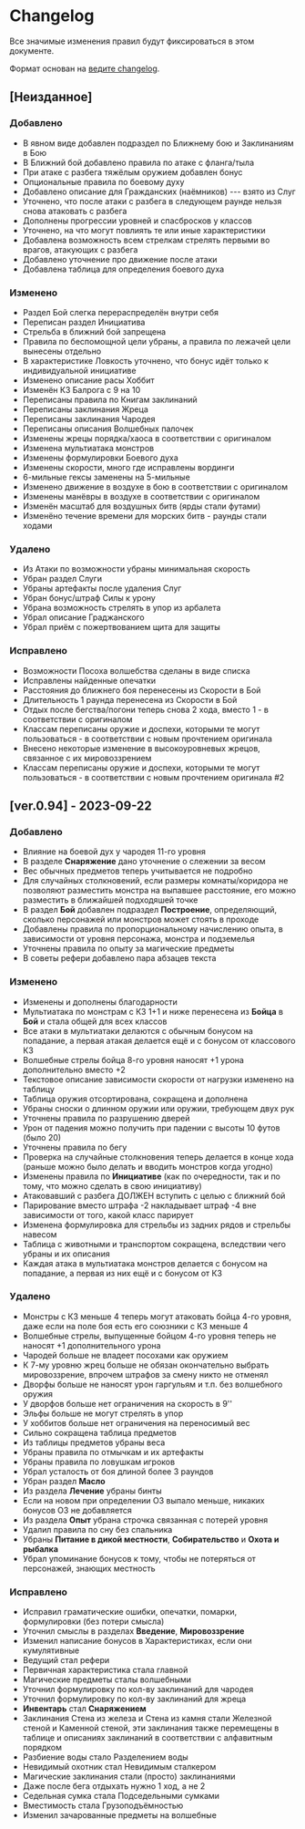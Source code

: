 # Changelog

Все значимые изменения правил будут фиксироваться в этом документе.

Формат основан на [ведите changelog](https://keepachangelog.com/ru/1.1.0/).

## [Неизданное]

### Добавлено

- В явном виде добавлен подраздел по Ближнему бою и Заклинаниям в Бою
- В Ближний бой добавлено правила по атаке с фланга/тыла
- При атаке с разбега тяжёлым оружием добавлен бонус
- Опциональные правила по боевому духу
- Добавлено описание для Гражданских (наёмников) --- взято из Слуг
- Уточнено, что после атаки с разбега в следующем раунде нельзя снова атаковать с разбега
- Дополнены прогрессии уровней и спасбросков у классов
- Уточнено, на что могут повлиять те или иные характеристики
- Добавлена возможность всем стрелкам стрелять первыми во врагов, атакующих с разбега
- Добавлено уточнение про движение после атаки
- Добавлена таблица для определения боевого духа

### Изменено

- Раздел Бой слегка перераспределён внутри себя
- Переписан раздел Инициатива
- Стрельба в ближний бой запрещена
- Правила по беспомощной цели убраны, а правила по лежачей цели вынесены отдельно
- В характеристике Ловкость уточнено, что бонус идёт только к индивидуальной инициативе
- Изменено описание расы Хоббит
- Изменён КЗ Балрога с 9 на 10
- Переписаны правила по Книгам заклинаний
- Переписаны заклинания Жреца
- Переписаны заклинания Чародея
- Переписаны описания Волшебных палочек
- Изменены жрецы порядка/хаоса в соответствии с оригиналом
- Изменена мультиатака монстров
- Изменены формулировки Боевого духа
- Изменены скорости, много где исправлены вординги
- 6-мильные гексы заменены на 5-мильные
- Изменено движение в воздухе в бою в соответствии с оригиналом
- Изменены манёвры в воздухе в соответствии с оригиналом
- Изменён масштаб для воздушных битв (ярды стали футами)
- Изменёно течение времени для морских битв - раунды стали ходами

### Удалено

- Из Атаки по возможности убраны минимальная скорость
- Убран раздел Слуги
- Убраны артефакты после удаления Слуг
- Убран бонус/штраф Силы к урону
- Убрана возможность стрелять в упор из арбалета
- Убрал описание Граджанского
- Убрал приём с пожертвованием щита для защиты

### Исправлено

- Возможности Посоха волшебства сделаны в виде списка
- Исправлены найденные опечатки
- Расстояния до ближнего боя перенесены из Скорости в Бой
- Длительность 1 раунда перенесена из Скорости в Бой
- Отдых после бегства/погони теперь снова 2 хода, вместо 1 - в соответствии с оригиналом
- Классам переписаны оружие и доспехи, которыми те могут пользоваться - в соответствии с новым прочтением оригинала
- Внесено некоторые изменение в высокоуровневых жрецов, связанное с их мировоззрением
- Классам переписаны оружие и доспехи, которыми те могут пользоваться - в соответствии с новым прочтением оригинала #2

## [ver.0.94] - 2023-09-22

### Добавлено

- Влияние на боевой дух у чародея 11-го уровня
- В разделе **Снаряжение** дано уточнение о слежении за весом
- Вес обычных предметов теперь учитывается не подробно
- Для случайных столкновений, если размеры комнаты/коридора не позволяют разместить монстра на выпавшее расстояние, его можно разместить в ближайшей подходяшей точке
- В раздел **Бой** добавлен подраздел **Построение**, определяющий, сколько персонажей или монстров может стоять в проходе
- Добавлены правила по пропорциональному начислению опыта, в зависимости от уровня персонажа, монстра и подземелья
- Уточнены правила по опыту за магические предметы
- В советы рефери добавлено пара абзацев текста

### Изменено

- Изменены и дополнены благодарности
- Мультиатака по монстрам с КЗ 1+1 и ниже перенесена из **Бойца** в **Бой** и стала общей для всех классов
- Все атаки в мультиатаки делаются с обычным бонусом на попадание, а первая атакая делается ещё и с бонусом от классового КЗ
- Волшебные стрелы бойца 8-го уровня наносят +1 урона дополнительно вместо +2
- Текстовое описание зависимости скорости от нагрузки изменено на таблицу
- Таблица оружия отсортирована, сокращена и дополнена
- Убраны сноски о длинном оружии или оружии, требующем двух рук
- Уточнены правила по разрушению дверей
- Урон от падения можно получить при падении с высоты 10 футов (было 20)
- Уточнены правила по бегу
- Проверка на случайные столкновения теперь делается в конце хода (раньше можно было делать и вводить монстров когда угодно)
- Изменены правила по **Инициативе** (как по очередности, так и по тому, что можно сделать в свою инициативу)
- Атаковавший с разбега ДОЛЖЕН вступить с целью с ближний бой
- Парирование вместо штрафа -2 накладывает штраф -4 вне зависимости от того, какой класс парирует
- Изменена формулировка для стрельбы из задних рядов и стрельбы навесом
- Таблица с животными и транспортом сокращена, вследствии чего убраны и их описания
- Каждая атака в мультиатака монстров делается с бонусом на попадание, а первая из них ещё и с бонусом от КЗ

### Удалено

- Монстры с КЗ меньше 4 теперь могут атаковать бойца 4-го уровня, даже если на поле боя есть его союзники с КЗ меньше 4
- Волшебные стрелы, выпущенные бойцом 4-го уровня теперь не наносят +1 дополнительного урона
- Чародей больше не владеет посохами как оружием
- К 7-му уровню жрец больше не обязан окончательно выбрать мировоззрение, впрочем штрафов за смену никто не отменял
- Дворфы больше не наносят урон гаргульям и т.п. без волшебного оружия
- У дворфов больше нет ограничения на скорость в 9''
- Эльфы больше не могут стрелять в упор
- У хоббитов больше нет ограничения на переносимый вес
- Сильно сокращена таблица предметов
- Из таблицы предметов убраны веса
- Убраны правила по отмычкам и их артефакты
- Убраны правила по ловушкам игроков
- Убрал усталость от боя длиной более 3 раундов
- Убран раздел **Масло**
- Из раздела **Лечение** убраны бинты
- Если на новом при определении ОЗ выпало меньше, никаких бонусов ОЗ не добавляется
- Из раздела **Опыт** убрана строчка связанная с потерей уровня
- Удалил правила по сну без спальника
- Убраны **Питание в дикой местности**, **Собирательство** и **Охота и рыбалка**
- Убрал упоминание бонусов к тому, чтобы не потеряться от персонажей, знающих местность

### Исправлено

- Исправил граматические ошибки, опечатки, помарки, формулировки (без потери смысла)
- Уточнил смыслы в разделах **Введение**, **Мировоззрение**
- Изменил написание бонусов в Характеристиках, если они кумулятивные
- Ведущий стал рефери
- Первичная характеристика стала главной
- Магические предметы сталы волшебными
- Уточнил формулировку по кол-ву заклинаний для чародея
- Уточнил формулировку по кол-ву заклинаний для жреца
- **Инвентарь** стал **Снаряжением**
- Заклинания Стена из железа и Стена из камня стали Железной стеной и Каменной стеной, эти заклинания также перемещены в таблице и описаниях заклинаний в соответствии с алфавитным порядком
- Разбиение воды стало Разделением воды
- Невидимый охотник стал Невидимым сталкером
- Магические заклинания стали (просто) заклинаниями
- Даже после бега отдыхать нужно 1 ход, а не 2
- Седельная сумка стала Подседельными сумками
- Вместимость стала Грузоподъёмностью
- Изменил зачарованные предметы на волшебные
